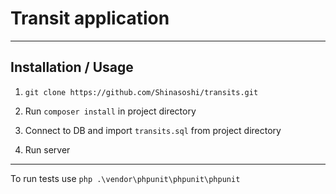 # Transit application

--------------------
Installation / Usage
--------------------

1. `git clone https://github.com/Shinasoshi/transits.git`

2. Run  `composer install` in project directory

3. Connect to DB and import `transits.sql` from project directory

4. Run server

--------------------

To run tests use `php .\vendor\phpunit\phpunit\phpunit`
